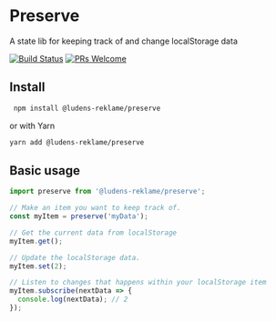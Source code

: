# Preserve

A state lib for keeping track of and change localStorage data

[![Build Status](https://travis-ci.org/ludens-reklamebyra/preserve.svg?branch=master)](https://travis-ci.org/ludens-reklamebyra/preserve) [![PRs Welcome](https://img.shields.io/badge/PRs-welcome-brightgreen.svg?style=flat-square)](http://makeapullrequest.com)

## Install

```sh
 npm install @ludens-reklame/preserve
```

or with Yarn

```sh
yarn add @ludens-reklame/preserve
```

## Basic usage

```ts
import preserve from '@ludens-reklame/preserve';

// Make an item you want to keep track of.
const myItem = preserve('myData');

// Get the current data from localStorage
myItem.get();

// Update the localStorage data.
myItem.set(2);

// Listen to changes that happens within your localStorage item
myItem.subscribe(nextData => {
  console.log(nextData); // 2
});
```
